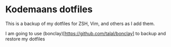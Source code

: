 # Kodemaans dotfiles

This is a backup of my dotfiles for ZSH, Vim, and others as I add them.

I am going to use (bonclay)[https://github.com/talal/bonclay] to backup and restore my dotfiles
